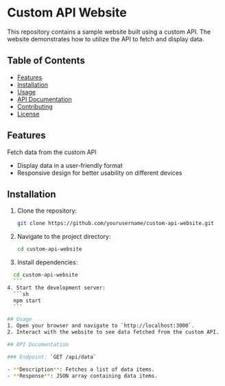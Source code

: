 # Custom API Website
This repository contains a sample website built using a custom API. The website demonstrates how to utilize the API to fetch and display data.

## Table of Contents
- [Features](#features)
- [Installation](#installation)
- [Usage](#usage)
- [API Documentation](#api-documentation)
- [Contributing](#contributing)
- [License](#license)
## Features
Fetch data from the custom API
- Display data in a user-friendly format
- Responsive design for better usability on different devices

## Installation
1. Clone the repository:

    ```sh
    git clone https://github.com/yourusername/custom-api-website.git
    ```
2. Navigate to the project directory:

    ```sh
    cd custom-api-website
    ```
3. Install dependencies:
  ```sh
    cd custom-api-website
    ```
4. Start the development server:
    ```sh
    npm start
    ```

## Usage
1. Open your browser and navigate to `http://localhost:3000`.
2. Interact with the website to see data fetched from the custom API.

## API Documentation

### Endpoint: `GET /api/data`

- **Description**: Fetches a list of data items.
- **Response**: JSON array containing data items.
